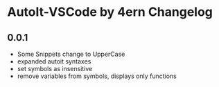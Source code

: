 # AutoIt-VSCode by 4ern Changelog

## 0.0.1 
* Some Snippets change to UpperCase
* expanded autoit syntaxes
* set symbols as insensitive
* remove variables from symbols, displays only functions